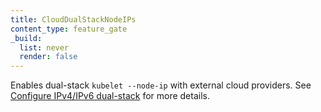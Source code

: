 ```yaml
---
title: CloudDualStackNodeIPs
content_type: feature_gate
_build:
  list: never
  render: false
---
```

Enables dual-stack `kubelet --node-ip` with external cloud providers.
See [Configure IPv4/IPv6 dual-stack](/docs/concepts/services-networking/dual-stack/#configure-ipv4-ipv6-dual-stack)
for more details.
